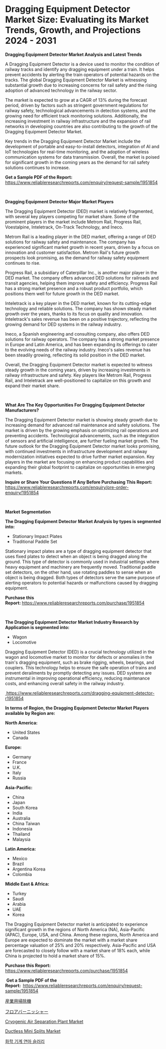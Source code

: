 <p><h1>Dragging Equipment Detector Market Size: Evaluating its Market Trends, Growth, and Projections 2024 - 2031</h1></p><p><strong>Dragging Equipment Detector Market Analysis and Latest Trends</strong></p>
<p><p>A Dragging Equipment Detector is a device used to monitor the condition of railway tracks and identify any dragging equipment under a train. It helps prevent accidents by alerting the train operators of potential hazards on the tracks. The global Dragging Equipment Detector Market is witnessing substantial growth due to increasing concerns for rail safety and the rising adoption of advanced technology in the railway sector.</p><p>The market is expected to grow at a CAGR of 13% during the forecast period, driven by factors such as stringent government regulations for railway safety, technological advancements in detection systems, and the growing need for efficient track monitoring solutions. Additionally, the increasing investment in railway infrastructure and the expansion of rail networks in developing countries are also contributing to the growth of the Dragging Equipment Detector Market.</p><p>Key trends in the Dragging Equipment Detector Market include the development of portable and easy-to-install detectors, integration of AI and IoT technologies for real-time monitoring, and the adoption of wireless communication systems for data transmission. Overall, the market is poised for significant growth in the coming years as the demand for rail safety solutions continues to increase.</p></p>
<p><strong>Get a Sample PDF of the Report:&nbsp;</strong> <a href="https://www.reliableresearchreports.com/enquiry/request-sample/1951854">https://www.reliableresearchreports.com/enquiry/request-sample/1951854</a></p>
<p>&nbsp;</p>
<p><strong>Dragging Equipment Detector Major Market Players</strong></p>
<p><p>The Dragging Equipment Detector (DED) market is relatively fragmented, with several key players competing for market share. Some of the prominent players in the market include Metrom Rail, Progress Rail, Voestalpine, Inteletrack, On-Track Technology, and Ineco. </p><p>Metrom Rail is a leading player in the DED market, offering a range of DED solutions for railway safety and maintenance. The company has experienced significant market growth in recent years, driven by a focus on innovation and customer satisfaction. Metrom Rail's future growth prospects look promising, as the demand for railway safety equipment continues to rise.</p><p>Progress Rail, a subsidiary of Caterpillar Inc., is another major player in the DED market. The company offers advanced DED solutions for railroads and transit agencies, helping them improve safety and efficiency. Progress Rail has a strong market presence and a robust product portfolio, which positions them well for future growth in the DED market.</p><p>Inteletrack is a key player in the DED market, known for its cutting-edge technology and reliable solutions. The company has shown steady market growth over the years, thanks to its focus on quality and innovation. Inteletrack's sales revenue has been on a positive trajectory, reflecting the growing demand for DED systems in the railway industry.</p><p>Ineco, a Spanish engineering and consulting company, also offers DED solutions for railway operators. The company has a strong market presence in Europe and Latin America, and has been expanding its offerings to cater to the evolving needs of the railway industry. Ineco's sales revenue has been steadily growing, reflecting its solid position in the DED market.</p><p>Overall, the Dragging Equipment Detector market is expected to witness steady growth in the coming years, driven by increasing investments in railway infrastructure and safety. Key players like Metrom Rail, Progress Rail, and Inteletrack are well-positioned to capitalize on this growth and expand their market share.</p></p>
<p>&nbsp;</p>
<p><strong>What Are The Key Opportunities For Dragging Equipment Detector Manufacturers?</strong></p>
<p><p>The Dragging Equipment Detector market is showing steady growth due to increasing demand for advanced rail maintenance and safety solutions. The market is driven by the growing emphasis on optimizing rail operations and preventing accidents. Technological advancements, such as the integration of sensors and artificial intelligence, are further fueling market growth. The future outlook for the Dragging Equipment Detector market looks promising, with continued investments in infrastructure development and railway modernization initiatives expected to drive further market expansion. Key players in the market are focusing on enhancing product capabilities and expanding their global footprint to capitalize on opportunities in emerging markets.</p></p>
<p><strong>Inquire or Share Your Questions If Any Before Purchasing This Report:</strong> <a href="https://www.reliableresearchreports.com/enquiry/pre-order-enquiry/1951854">https://www.reliableresearchreports.com/enquiry/pre-order-enquiry/1951854</a></p>
<p>&nbsp;</p>
<p><strong>Market Segmentation</strong></p>
<p><strong>The Dragging Equipment Detector Market Analysis by types is segmented into:</strong></p>
<p><ul><li>Stationary Impact Plates</li><li>Traditional Paddle Set</li></ul></p>
<p><p>Stationary impact plates are a type of dragging equipment detector that uses fixed plates to detect when an object is being dragged along the ground. This type of detector is commonly used in industrial settings where heavy equipment and machinery are frequently moved. Traditional paddle set detectors, on the other hand, use rotating paddles to sense when an object is being dragged. Both types of detectors serve the same purpose of alerting operators to potential hazards or malfunctions caused by dragging equipment.</p></p>
<p><strong>Purchase this Report:&nbsp;</strong><a href="https://www.reliableresearchreports.com/purchase/1951854">https://www.reliableresearchreports.com/purchase/1951854</a></p>
<p>&nbsp;</p>
<p><strong>The Dragging Equipment Detector Market Industry Research by Application is segmented into:</strong></p>
<p><ul><li>Wagon</li><li>Locomotive</li></ul></p>
<p><p>Dragging Equipment Detector (DED) is a crucial technology utilized in the wagon and locomotive market to monitor for defects or anomalies in the train's dragging equipment, such as brake rigging, wheels, bearings, and couplers. This technology helps to ensure the safe operation of trains and prevent derailments by promptly detecting any issues. DED systems are instrumental in improving operational efficiency, reducing maintenance costs, and enhancing overall safety in the railway industry.</p></p>
<p><a href="https://www.reliableresearchreports.com/dragging-equipment-detector-r1951854">&nbsp;https://www.reliableresearchreports.com/dragging-equipment-detector-r1951854</a></p>
<p><strong>In terms of Region, the Dragging Equipment Detector Market Players available by Region are:</strong></p>
<p>
    <p> <strong> North America: </strong>
        <ul>
            <li>United States</li>
            <li>Canada</li>
        </ul>
        </p> 
    <p> <strong> Europe: </strong>
        <ul>
            <li>Germany</li>
            <li>France</li>
            <li>U.K.</li>
            <li>Italy</li>
            <li>Russia</li>
        </ul>
        </p> 
    <p> <strong> Asia-Pacific: </strong>
        <ul>
            <li>China</li>
            <li>Japan</li>
            <li>South Korea</li>
            <li>India</li>
            <li>Australia</li>
            <li>China Taiwan</li>
            <li>Indonesia</li>
            <li>Thailand</li>
            <li>Malaysia</li>
        </ul>
        </p> 
    <p> <strong> Latin America: </strong>
        <ul>
            <li>Mexico</li>
            <li>Brazil</li>
            <li>Argentina Korea</li>
            <li>Colombia</li>
        </ul>
        </p> 
    <p> <strong> Middle East & Africa: </strong>
        <ul>
            <li>Turkey</li>
            <li>Saudi</li>
            <li>Arabia</li>
            <li>UAE</li>
            <li>Korea</li>
        </ul>
    </p>
    </p>
<p><p>The Dragging Equipment Detector market is anticipated to experience significant growth in the regions of North America (NA), Asia-Pacific (APAC), Europe, USA, and China. Among these regions, North America and Europe are expected to dominate the market with a market share percentage valuation of 25% and 20% respectively. Asia-Pacific and USA are forecasted to closely follow with a market share of 18% each, while China is projected to hold a market share of 15%.</p></p>
<p><strong>Purchase this Report: </strong><a href="https://www.reliableresearchreports.com/purchase/1951854">https://www.reliableresearchreports.com/purchase/1951854</a></p>
<p>&nbsp;<strong>Get a Sample PDF of the Report:&nbsp;&nbsp;</strong><a href="https://www.reliableresearchreports.com/enquiry/request-sample/1951854">https://www.reliableresearchreports.com/enquiry/request-sample/1951854</a></p>
<p><strong></strong></p>
<p><p><a href="https://github.com/MosesSpinka1914/Market-Research-Report-List-1/blob/main/575451437652.md">産業用掃除機</a></p><p><a href="https://github.com/bevdtkn4419963/Market-Research-Report-List-1/blob/main/519706737651.md">フロアバーニッシャー</a></p><p><a href="https://github.com/guneycigdem35/Market-Research-Report-List-3/blob/main/cryogenic-air-separation-plant-market.md">Cryogenic Air Separation Plant Market</a></p><p><a href="https://github.com/biheemgalvinlouises6hokrh3h/Market-Research-Report-List-2/blob/main/ductless-mini-splits-market.md">Ductless Mini Splits Market</a></p><p><a href="https://github.com/Hubertstyenger6685/Market-Research-Report-List-1/blob/main/406119033688.md">화학 기계 연마 슬러리</a></p></p>